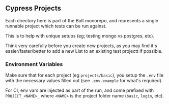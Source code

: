 ## Cypress Projects

Each directory here is part of the Bolt monorepo, and represents a single
runnable project which tests can be run against.

This is to help with unique setups (eg; testing mongo vs postgres, etc).

Think very carefully before you create new projects, as you may find it's
easier/faster/better to add a new List to an existing test projectt if possible.

### Environment Variables

Make sure that for each project (eg `projects/basic`), you setup the `.env` file
with the necessary values filled out (see `.env.example` for what's required).

For CI, env vars are injected as part of the run, and come prefixed with
`PROJECT_<NAME>_` where `<NAME>` is the project folder name (`basic`, `login`,
etc).
